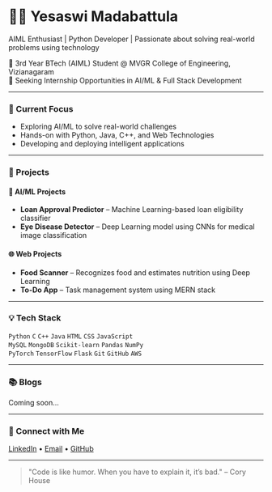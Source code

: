 # 👩‍💻 Yesaswi Madabattula

AIML Enthusiast | Python Developer | Passionate about solving real-world problems using technology

📍 3rd Year BTech (AIML) Student @ MVGR College of Engineering, Vizianagaram  
📩 Seeking Internship Opportunities in AI/ML & Full Stack Development

---

### 🔭 Current Focus

- Exploring AI/ML to solve real-world challenges
- Hands-on with Python, Java, C++, and Web Technologies
- Developing and deploying intelligent applications

---

### 🚀 Projects

#### 🧠 AI/ML Projects
- **Loan Approval Predictor** – Machine Learning-based loan eligibility classifier
- **Eye Disease Detector** – Deep Learning model using CNNs for medical image classification

#### 🌐 Web Projects
- **Food Scanner** – Recognizes food and estimates nutrition using Deep Learning
- **To-Do App** – Task management system using MERN stack

---

### 💡 Tech Stack

`Python` `C` `C++` `Java` `HTML` `CSS` `JavaScript`  
`MySQL` `MongoDB` `Scikit-learn` `Pandas` `NumPy`  
`PyTorch` `TensorFlow` `Flask` `Git` `GitHub` `AWS`

---

### 📚 Blogs

Coming soon...

---

### 🔗 Connect with Me

[LinkedIn](https://www.linkedin.com/in/yesaswi33) • [Email](mailto:your.email@example.com) • [GitHub](https://github.com/Yesaswi33)

---

> "Code is like humor. When you have to explain it, it’s bad." – Cory House
